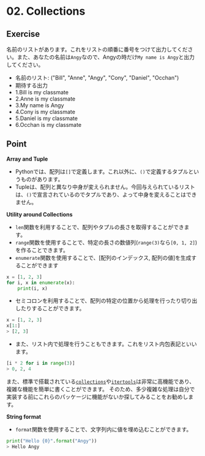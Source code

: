 # 02. Collections

## Exercise

名前のリストがあります。これをリストの順番に番号をつけて出力してください。また、あなたの名前は`Angy`なので、Angyの時だけ`My name is Angy`と出力してください。

* 名前のリスト: ("Bill", "Anne", "Angy", "Cony", "Daniel", "Occhan")
* 期待する出力
 * 1.Bill is my classmate
 * 2.Anne is my classmate
 * 3.My name is Angy
 * 4.Cony is my classmate
 * 5.Daniel is my classmate
 * 6.Occhan is my classmate

## Point

**Array and Tuple**

* Pythonでは、配列は`[]`で定義します。これ以外に、`()`で定義するタプルというものがあります。
* Tupleは、配列と異なり中身が変えられません。今回与えられているリストは、`()`で宣言されているのでタプルであり、よって中身を変えることはできません。

**Utility around Collections**

* `len`関数を利用することで、配列やタプルの長さを取得することができます。
* `range`関数を使用することで、特定の長さの数値列(`range(3)`なら`[0, 1, 2]`)を作ることできます。
* `enumerate`関数を使用することで、[配列のインデックス, 配列の値]を生成することができます

```python
x = [1, 2, 3]
for i, x in enumerate(x):
    print(i, x)
```

* セミコロンを利用することで、配列の特定の位置から処理を行ったり切り出したりすることができます。

```python
x = [1, 2, 3]
x[1:]
> [2, 3]
```

* また、リスト内で処理を行うこともできます。これをリスト内包表記といいます。

```python
[i * 2 for i in range(3)]
> 0, 2, 4
```

また、標準で搭載されている[`collections`](http://docs.python.jp/3/library/collections.html)や[`itertools`](http://docs.python.jp/3.5/library/itertools.html)は非常に高機能であり、複雑な機能を簡単に書くことができます。
そのため、多少複雑な処理は自分で実装する前にこれらのパッケージに機能がないか探してみることをお勧めします。

**String format**

* `format`関数を使用することで、文字列内に値を埋め込むことができます。

```python
print("Hello {0}".format("Angy"))
> Hello Angy
```

